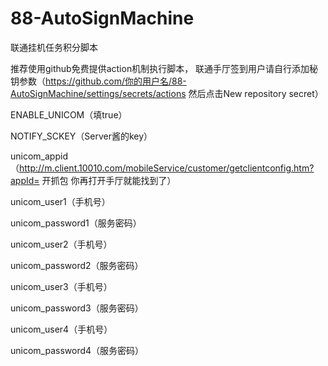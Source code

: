 # 88-AutoSignMachine

 联通挂机任务积分脚本
 
推荐使用github免费提供action机制执行脚本， 联通手厅签到用户请自行添加秘钥参数（https://github.com/你的用户名/88-AutoSignMachine/settings/secrets/actions 然后点击New repository secret）

ENABLE_UNICOM（填true）

NOTIFY_SCKEY（Server酱的key）

unicom_appid（http://m.client.10010.com/mobileService/customer/getclientconfig.htm?appId= 开抓包 你再打开手厅就能找到了）

unicom_user1（手机号）

unicom_password1（服务密码）

unicom_user2（手机号）

unicom_password2（服务密码）

unicom_user3（手机号）

unicom_password3（服务密码）

unicom_user4（手机号）

unicom_password4（服务密码）
